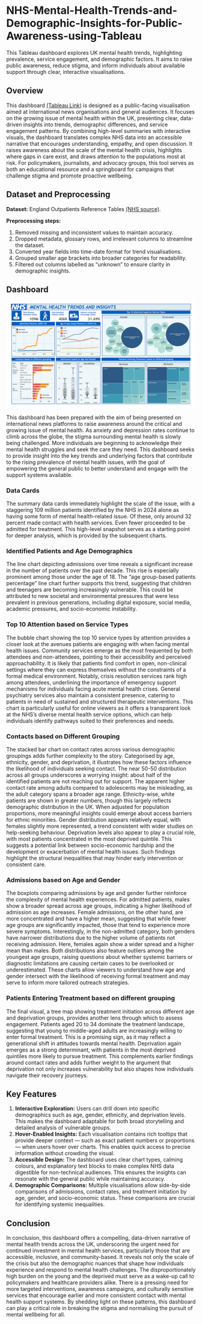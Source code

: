 # NHS-Mental-Health-Trends-and-Demographic-Insights-for-Public-Awareness-using-Tableau
This Tableau dashboard explores UK mental health trends, highlighting prevalence, service engagement, and demographic factors. It aims to raise public awareness, reduce stigma, and inform individuals about available support through clear, interactive visualisations.
## Overview
This dashboard [(Tableau Link)](https://public.tableau.com/views/CapstoneVIsualisation-1NHSMentalHealthTrendsandInsights/Dashboard1?:language=en-GB&:sid=&:redirect=auth&:display_count=n&:origin=viz_share_link) is designed as a public-facing visualisation aimed at international news organisations and general audiences. It focuses on the growing issue of mental health within the UK, presenting clear, data-driven insights into trends, demographic differences, and service engagement patterns. By combining high-level summaries with interactive visuals, the dashboard translates complex NHS data into an accessible narrative that encourages understanding, empathy, and open discussion. It raises awareness about the scale of the mental health crisis, highlights where gaps in care exist, and draws attention to the populations most at risk. For policymakers, journalists, and advocacy groups, this tool serves as both an educational resource and a springboard for campaigns that challenge stigma and promote proactive wellbeing.
## Dataset and Preprocessing
**Dataset:** England Outpatients Reference Tables [(NHS source)](https://digital.nhs.uk/data-and-information/publications/statistical/mental-health-bulletin/2023-24-annual-report).

**Preprocessing steps:**
1. Removed missing and inconsistent values to maintain accuracy.
2. Dropped metadata, glossary rows, and irrelevant columns to streamline the dataset.
3. Converted year fields into time-date format for trend visualisations.
4. Grouped smaller age brackets into broader categories for readability.
5. Filtered out columns labelled as “unknown” to ensure clarity in demographic insights.
## Dashboard
![Dashboard](https://github.com/niloy2974/NHS-Mental-Health-Trends-and-Demographic-Insights-for-Public-Awareness-using-Tableau/blob/main/dashboard/NHS%20Mental%20Health%20Trends%20and%20Insights.jpg)

This dashboard has been prepared with the aim of being presented on international news platforms to raise awareness around the critical and growing issue of mental health. As anxiety and depression rates continue to climb across the globe, the stigma surrounding mental health is slowly being challenged. More individuals are beginning to acknowledge their mental health struggles and seek the care they need. This dashboard seeks to provide insight into the key trends and underlying factors that contribute to the rising prevalence of mental health issues, with the goal of empowering the general public to better understand and engage with the support systems available.
### Data Cards
The summary data cards immediately highlight the scale of the issue, with a staggering 109 million patients identified by the NHS in 2024 alone as having some form of mental health-related issue. Of these, only around 32 percent made contact with health services. Even fewer proceeded to be admitted for treatment. This high-level snapshot serves as a starting point for deeper analysis, which is provided by the subsequent charts.
### Identified Patients and Age Demographics
The line chart depicting admissions over time reveals a significant increase in the number of patients over the past decade. This rise is especially prominent among those under the age of 18. The “age group-based patients percentage” line chart further supports this trend, suggesting that children and teenagers are becoming increasingly vulnerable. This could be attributed to new societal and environmental pressures that were less prevalent in previous generations, including digital exposure, social media, academic pressures, and socio-economic instability.
### Top 10 Attention based on Service Types
The bubble chart showing the top 10 service types by attention provides a closer look at the avenues patients are engaging with when facing mental health issues. Community services emerge as the most frequented by both attendees and non-attendees, pointing to their accessibility and perceived approachability. It is likely that patients find comfort in open, non-clinical settings where they can express themselves without the constraints of a formal medical environment. Notably, crisis resolution services rank high among attendees, underlining the importance of emergency support mechanisms for individuals facing acute mental health crises. General psychiatry services also maintain a consistent presence, catering to patients in need of sustained and structured therapeutic interventions. This chart is particularly useful for online viewers as it offers a transparent look at the NHS’s diverse mental health service options, which can help individuals identify pathways suited to their preferences and needs.
### Contacts based on Different Grouping
The stacked bar chart on contact rates across various demographic groupings adds further complexity to the story. Categorised by age, ethnicity, gender, and deprivation, it illustrates how these factors influence the likelihood of individuals seeking contact. The near 50-50 distribution across all groups underscores a worrying insight: about half of the identified patients are not reaching out for support. The apparent higher contact rate among adults compared to adolescents may be misleading, as the adult category spans a broader age range. Ethnicity-wise, white patients are shown in greater numbers, though this largely reflects demographic distribution in the UK. When adjusted for population proportions, more meaningful insights could emerge about access barriers for ethnic minorities. Gender distribution appears relatively equal, with females slightly more represented, a trend consistent with wider studies on help-seeking behaviour. Deprivation levels also appear to play a crucial role, with most patients concentrated in the most deprived quintile. This suggests a potential link between socio-economic hardship and the development or exacerbation of mental health issues. Such findings highlight the structural inequalities that may hinder early intervention or consistent care.
### Admissions based on Age and Gender
The boxplots comparing admissions by age and gender further reinforce the complexity of mental health experiences. For admitted patients, males show a broader spread across age groups, indicating a higher likelihood of admission as age increases. Female admissions, on the other hand, are more concentrated and have a higher mean, suggesting that while fewer age groups are significantly impacted, those that tend to experience more severe symptoms. Interestingly, in the non-admitted category, both genders have narrower distributions due to the higher volume of patients not receiving admission. Here, females again show a wider spread and a higher mean than males. Both distributions also feature outliers among the youngest age groups, raising questions about whether systemic barriers or diagnostic limitations are causing certain cases to be overlooked or underestimated. These charts allow viewers to understand how age and gender intersect with the likelihood of receiving formal treatment and may serve to inform more tailored outreach strategies.
### Patients Entering Treatment based on different grouping
The final visual, a tree map showing treatment initiation across different age and deprivation groups, provides another lens through which to assess engagement. Patients aged 20 to 34 dominate the treatment landscape, suggesting that young to middle-aged adults are increasingly willing to enter formal treatment. This is a promising sign, as it may reflect a generational shift in attitudes towards mental health. Deprivation again emerges as a strong determinant, with patients in the most deprived quintiles more likely to pursue treatment. This complements earlier findings around contact rates and adds further weight to the argument that deprivation not only increases vulnerability but also shapes how individuals navigate their recovery journeys.
## Key Features
1. **Interactive Exploration:** Users can drill down into specific demographics such as age, gender, ethnicity, and deprivation levels. This makes the dashboard adaptable for both broad storytelling and detailed analysis of vulnerable groups.
2. **Hover-Enabled Insights:** Each visualisation contains rich tooltips that provide deeper context — such as exact patient numbers or proportions — when users hover over charts. This enables quick access to precise information without crowding the visual.
3. **Accessible Design:** The dashboard uses clear chart types, calming colours, and explanatory text blocks to make complex NHS data digestible for non-technical audiences. This ensures the insights can resonate with the general public while maintaining accuracy.
4. **Demographic Comparisons:** Multiple visualisations allow side-by-side comparisons of admissions, contact rates, and treatment initiation by age, gender, and socio-economic status. These comparisons are crucial for identifying systemic inequalities.
## Conclusion
In conclusion, this dashboard offers a compelling, data-driven narrative of mental health trends across the UK, underscoring the urgent need for continued investment in mental health services, particularly those that are accessible, inclusive, and community-based. It reveals not only the scale of the crisis but also the demographic nuances that shape how individuals experience and respond to mental health challenges. The disproportionately high burden on the young and the deprived must serve as a wake-up call to policymakers and healthcare providers alike. There is a pressing need for more targeted interventions, awareness campaigns, and culturally sensitive services that encourage earlier and more consistent contact with mental health support systems. By shedding light on these patterns, this dashboard can play a critical role in breaking the stigma and normalising the pursuit of mental wellbeing for all.
